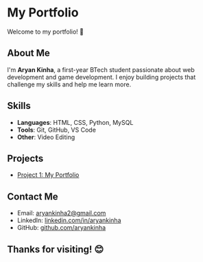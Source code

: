 # My Portfolio

Welcome to my portfolio! 🎉

## About Me
I'm **Aryan Kinha**, a first-year BTech student passionate about web development and game development. I enjoy building projects that challenge my skills and help me learn more.

## Skills
- **Languages**: HTML, CSS, Python, MySQL
- **Tools**: Git, GitHub, VS Code
- **Other**: Video Editing

## Projects
- [Project 1: My Portfolio]([link-to-portfolio](https://github.com/aryankinha/my-portfolio))

## Contact Me
- Email: aryankinha2@gmail.com
- LinkedIn: [linkedin.com/in/aryankinha](https://linkedin.com/in/aryankinha)
- GitHub: [github.com/aryankinha](https://github.com/aryankinha)

## Thanks for visiting! 😊
